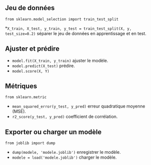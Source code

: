 ## Jeu de données

`from sklearn.model_selection import train_test_split`

*`X_train, X_test, y_train, y_test = train_test_split(X, y, test_size=0.2)` séparer le jeu de données en apprentissage et en test.

## Ajuster et prédire

* `model.fit(X_train, y_train)` ajuster le modèle.
* `model.predict(X_test)` prédire.
* `model.score(X, Y)`

## Métriques

`from sklearn.metric`

* `mean_squared_error(y_test, y_pred)` erreur quadratique moyenne (MSE).
* `r2_score(y_test, y_pred)` coefficient de corrélation.

## Exporter ou charger un modèle

`from joblib import dump`

* `dump(modele, 'modele.joblib')` enregistrer le modèle.
* `modele = load('modele.joblib')` charger le modèle.